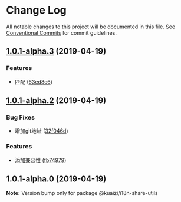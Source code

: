 # Change Log

All notable changes to this project will be documented in this file.
See [Conventional Commits](https://conventionalcommits.org) for commit guidelines.

## [1.0.1-alpha.3](https://github.com/Kuaizi-co/i18n/compare/v1.0.1-alpha.2...v1.0.1-alpha.3) (2019-04-19)


### Features

* 匹配 ([63ed8c6](https://github.com/Kuaizi-co/i18n/commit/63ed8c6))






## [1.0.1-alpha.2](https://github.com/Kuaizi-co/i18n/compare/v1.0.1-alpha.1...v1.0.1-alpha.2) (2019-04-19)


### Bug Fixes

* 增加git地址 ([32f046d](https://github.com/Kuaizi-co/i18n/commit/32f046d))


### Features

* 添加兼容性 ([fb74979](https://github.com/Kuaizi-co/i18n/commit/fb74979))





## 1.0.1-alpha.0 (2019-04-19)

**Note:** Version bump only for package @kuaizi/i18n-share-utils
